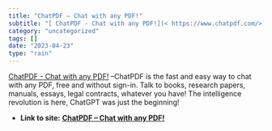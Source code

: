```yaml
---
title: "ChatPDF – Chat with any PDF!"
subtitle: "[ ChatPDF - Chat with any PDF!](< https://www.chatpdf.com/>) –ChatPDF is the"
category: "uncategorized"
tags: []
date: "2023-04-23"
type: "rain"
---
```

[ ChatPDF - Chat with any PDF!](< https://www.chatpdf.com/>) –ChatPDF is the
fast and easy way to chat with any PDF, free and without sign-in. Talk to
books, research papers, manuals, essays, legal contracts, whatever you have!
The intelligence revolution is here, ChatGPT was just the beginning!


* **Link to site:** **[ChatPDF – Chat with any PDF!](None)**